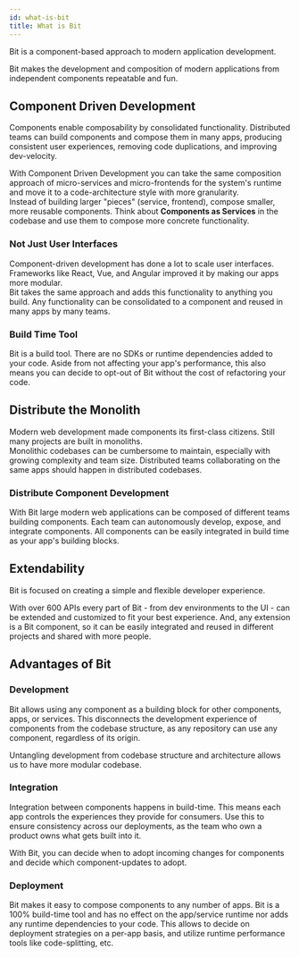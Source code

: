 ```yaml
---
id: what-is-bit
title: What is Bit
---
```


Bit is a component-based approach to modern application development.

Bit makes the development and composition of modern applications from independent components repeatable and fun.

## Component Driven Development

Components enable composability by consolidated functionality. Distributed teams can build components and compose them in many apps, producing consistent user experiences, removing code duplications, and improving dev-velocity.

With Component Driven Development you can take the same composition approach of micro-services and micro-frontends for the system's runtime and move it to a code-architecture style with more granularity.  
Instead of building larger "pieces" (service, frontend), compose smaller, more reusable components. Think about **Components as Services** in the codebase and use them to compose more concrete functionality.

### Not Just User Interfaces

Component-driven development has done a lot to scale user interfaces. Frameworks like React, Vue, and Angular improved it by making our apps more modular.  
Bit takes the same approach and adds this functionality to anything you build. Any functionality can be consolidated to a component and reused in many apps by many teams.

### Build Time Tool

Bit is a build tool. There are no SDKs or runtime dependencies added to your code. Aside from not affecting your app's performance, this also means you can decide to opt-out of Bit without the cost of refactoring your code.

## Distribute the Monolith

Modern web development made components its first-class citizens. Still many projects are built in monoliths.  
Monolithic codebases can be cumbersome to maintain, especially with growing complexity and team size. Distributed teams collaborating on the same apps should happen in distributed codebases.

### Distribute Component Development

With Bit large modern web applications can be composed of different teams building components. Each team can autonomously develop, expose, and integrate components. All components can be easily integrated in build time as your app's building blocks.

## Extendability

Bit is focused on creating a simple and flexible developer experience.

With over 600 APIs every part of Bit - from dev environments to the UI - can be extended and customized to fit your best experience. And, any extension is a Bit component, so it can be easily integrated and reused in different projects and shared with more people.

## Advantages of Bit

### Development

Bit allows using any component as a building block for other components, apps, or services. This disconnects the development experience of components from the codebase structure, as any repository can use any component, regardless of its origin.

Untangling development from codebase structure and architecture allows us to have more modular codebase.

### Integration

Integration between components happens in build-time. This means each app controls the experiences they provide for consumers. Use this to ensure consistency across our deployments, as the team who own a product owns what gets built into it.

With Bit, you can decide when to adopt incoming changes for components and decide which component-updates to adopt.

### Deployment

Bit makes it easy to compose components to any number of apps. Bit is a 100% build-time tool and has no effect on the app/service runtime nor adds any runtime dependencies to your code. This allows to decide on deployment strategies on a per-app basis, and utilize runtime performance tools like code-splitting, etc.
